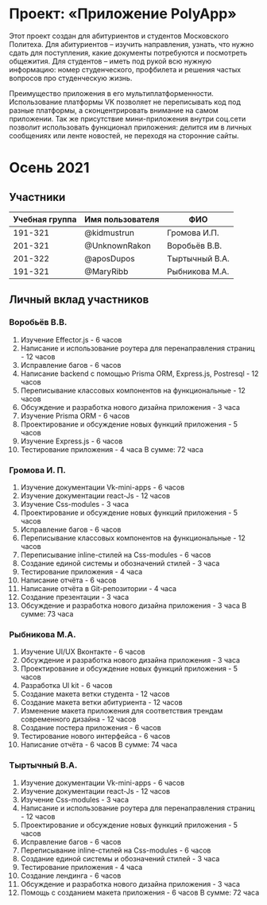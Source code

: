 # Проект: «Приложение PolyApp»

Этот проект создан для абитуриентов и студентов Московского Политеха.
Для абитуриентов – изучить направления, узнать, что нужно сдать для поступления, какие документы потребуются и посмотреть общежития.
Для студентов – иметь под рукой всю нужную информацию: номер студенческого, профбилета и решения частых вопросов про студенческую жизнь.

Преимущество приложения в его мультиплатформенности. Использование платформы VK позволяет не переписывать код под разные платформы, а сконцентрировать внимание на самом приложении. Так же присутствие мини-приложения внутри соц.сети позволит использовать функционал приложения: делится им в личных сообщениях или ленте новостей, не переходя на сторонние сайты.

# Осень 2021

## Участники

| Учебная группа | Имя пользователя | ФИО            |
| -------------- | ---------------- | -------------- |
| 191-321        | @kidmustrun      | Громова И.П.   |
| 201-321        | @UnknownRakon    | Воробьёв В.В.  |
| 201-322        | @aposDupos       | Тыртычный В.А. |
| 191-321        | @MaryRibb        | Рыбникова М.А. |

## Личный вклад участников

### Воробьёв В.В.

1. Изучение Effector.js - 6 часов
2. Написание и использование роутера для перенаправления страниц - 12 часов
3. Исправление багов - 6 часов
4. Написание backend с помощью Prisma ORM, Express.js, Postresql - 12 часов
5. Переписывание классовых компонентов на функциональные - 12 часов
6. Обсуждение и разработка нового дизайна приложения - 3 часа
7. Изучение Prisma ORM - 6 часов
8. Проектирование и обсуждение новых функций приложения - 5 часов
9. Изучение Express.js - 6 часов
10. Тестирование приложения - 4 часа
    В сумме: 72 часа

### Громова И. П.

1. Изучение документации Vk-mini-apps - 6 часов
2. Изучение документации react-Js - 12 часов
3. Изучение Css-modules - 3 часа
4. Проектирование и обсуждение новых функций приложения - 5 часов
5. Исправление багов - 6 часов
6. Переписывание классовых компонентов на функциональные - 12 часов
7. Переписывание inline-стилей на Css-modules - 6 часов
8. Создание единой системы и обозначений стилей - 3 часа
9. Тестирование приложения - 4 часа
10. Написание отчёта - 6 часов
11. Написание отчёта в Git-репозитории - 4 часа
12. Создание презентации - 3 часа
13. Обсуждение и разработка нового дизайна приложения - 3 часа
    В сумме: 73 часа

### Рыбникова М.А.

1. Изучение UI/UX Вконтакте - 6 часов
2. Обсуждение и разработка нового дизайна приложения - 3 часа
3. Проектирование и обсуждение новых функций приложения - 5 часов
4. Разработка UI kit - 6 часов
5. Создание макета ветки студента - 12 часов
6. Создание макета ветки абитуриента - 12 часов
7. Изменение макета приложения для соответствия трендам современного дизайна - 12 часов
8. Создание постера приложения - 6 часов
9. Тестирование нового интерфейса - 6 часов
10. Написание отчёта - 6 часов
    В сумме: 74 часа

### Тыртычный В.А.

1. Изучение документации Vk-mini-apps - 6 часов
2. Изучение документации react-Js - 12 часов
3. Изучение Css-modules - 3 часа
4. Написание и использование роутера для перенаправления страниц - 12 часов
5. Проектирование и обсуждение новых функций приложения - 5 часов
6. Исправление багов - 6 часов
7. Переписывание inline-стилей на Css-modules - 6 часов
8. Создание единой системы и обозначений стилей - 3 часа
9. Тестирование приложения - 4 часа
10. Создание лендинга - 6 часов
11. Обсуждение и разработка нового дизайна приложения - 3 часа
12. Помощь с созданием макета приложения - 6 часов
   В сумме: 72 часа
